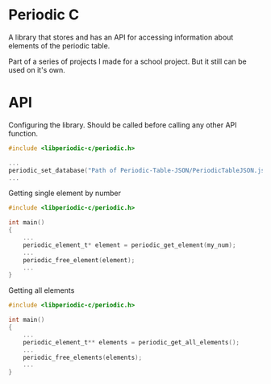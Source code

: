 # Periodic C

A library that stores and has an API for accessing information about elements of the periodic table.

Part of a series of projects I made for a school project. But it still can be used on it's own.

# API

Configuring the library. Should be called before calling any other API function.

```C
#include <libperiodic-c/periodic.h>

...
periodic_set_database("Path of Periodic-Table-JSON/PeriodicTableJSON.json");
...
```

Getting single element by number

```C
#include <libperiodic-c/periodic.h>

int main()
{
    ...
    periodic_element_t* element = periodic_get_element(my_num);
    ...
    periodic_free_element(element);
    ...
}
```

Getting all elements

```C
#include <libperiodic-c/periodic.h>

int main()
{
    ...
    periodic_element_t** elements = periodic_get_all_elements();
    ...
    periodic_free_elements(elements);
    ...
}
```